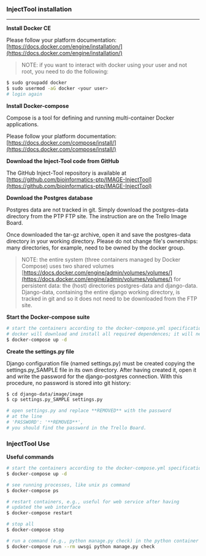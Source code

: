 
### InjectTool installation

---

**Install Docker CE**

Please follow your platform documentation:
[https://docs.docker.com/engine/installation/](https://docs.docker.com/engine/installation/)

>NOTE: if you want to interact with docker using your user and not root, you need to do the following:
```bash
$ sudo groupadd docker
$ sudo usermod -aG docker <your user>
# login again
```


**Install Docker-compose**

Compose is a tool for defining and running multi-container Docker applications.

Please follow your platform documentation:
[https://docs.docker.com/compose/install/](https://docs.docker.com/compose/install/)


**Download the Inject-Tool code from GitHub**

The GitHub Inject-Tool repository is available at
[https://github.com/bioinformatics-ptp/IMAGE-InjectTool](https://github.com/bioinformatics-ptp/IMAGE-InjectTool)



**Download the Postgres database**

Postgres data are not tracked in git. Simply download the postgres-data directory from the PTP FTP site. The instruction are on the Trello Image Board.

Once downloaded the tar-gz archive, open it and save the postgres-data directory in your working directory. Please do not change file's ownerships: many directories, for example, need to be owned by the docker group.

> NOTE:
the entire system (three containers managed by Docker Compose) uses two shared volumes [https://docs.docker.com/engine/admin/volumes/volumes/](https://docs.docker.com/engine/admin/volumes/volumes/) for persistent data: the (host) directories postgres-data and django-data. Django-data, containing the entire django working directory, is tracked in git and so it does not need to be downloaded from the FTP site.


**Start the Docker-compose suite**

```bash
# start the containers according to the docker-compose.yml specifications
# docker will download and install all required dependences; it will need several minutes to complete.
$ docker-compose up -d

```

**Create the settings.py file**

Django configuration file (named settings.py) must be created copying the
settings.py_SAMPLE file in its own directory. After having created it,
open it and write the password for the django-postgres connection. With this procedure, no password is stored into git history:

```bash
$ cd django-data/image/image
$ cp settings.py_SAMPLE settings.py

# open settings.py and replace **REMOVED** with the password
# at the line
# 'PASSWORD': '**REMOVED**',
# you should find the password in the Trello Board.

```


### InjectTool Use





**Useful commands**

```bash
# start the containers according to the docker-compose.yml specifications
$ docker-compose up -d

# see running processes, like unix ps command
$ docker-compose ps

# restart containers, e.g., useful for web service after having
# updated the web interface
$ docker-compose restart

# stop all
$ docker-compose stop

# run a command (e.g., python manage.py check) in the python container from the host
$ docker-compose run --rm uwsgi python manage.py check

```
